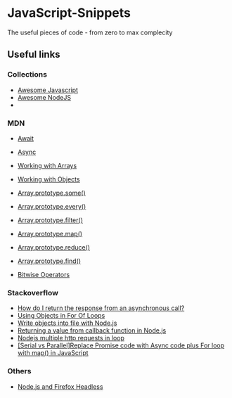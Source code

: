 # JavaScript-Snippets
The useful pieces of code - from zero to max complecity

## Useful links
### Collections
*  [Awesome Javascript](https://github.com/sorrycc/awesome-javascript)
*  [Awesome NodeJS](https://github.com/tejasrsuthar/Awesome-NodeJS)
*  []()

### MDN
*  [Await](https://developer.mozilla.org/en-US/docs/Web/JavaScript/Reference/Operators/await)
*  [Async](https://developer.mozilla.org/en-US/docs/Web/JavaScript/Reference/Statements/async_function)
*  [Working with Arrays](https://developer.mozilla.org/en-US/docs/Talk:JavaScript/Guide/Obsolete_Pages/Working_with_Arrays)
*  [Working with Objects](https://developer.mozilla.org/en-US/docs/Web/JavaScript/Guide/Working_with_Objects)

*  [Array.prototype.some()](https://developer.mozilla.org/en-US/docs/Web/JavaScript/Reference/Global_Objects/Array/some)
*  [Array.prototype.every()](https://developer.mozilla.org/en-US/docs/Web/JavaScript/Reference/Global_Objects/Array/every)
*  [Array.prototype.filter()](https://developer.mozilla.org/en-US/docs/Web/JavaScript/Reference/Global_Objects/Array/filter)
*  [Array.prototype.map()](https://developer.mozilla.org/en-US/docs/Web/JavaScript/Reference/Global_Objects/Map)
*  [Array.prototype.reduce()](https://developer.mozilla.org/en-US/docs/Web/JavaScript/Reference/Global_Objects/Array/Reduce)
*  [Array.prototype.find()](https://developer.mozilla.org/en-US/docs/Web/JavaScript/Reference/Global_Objects/Array/find)

*  [Bitwise Operators](https://developer.mozilla.org/en-US/docs/Web/JavaScript/Reference/Operators/Bitwise_Operators?redirectlocale=en-US&redirectslug=Core_JavaScript_1.5_Reference%2FOperators%2FBitwise_Operators)

### Stackoverflow
*  [How do I return the response from an asynchronous call?](https://stackoverflow.com/questions/14220321/how-do-i-return-the-response-from-an-asynchronous-call)
*  [Using Objects in For Of Loops](https://stackoverflow.com/questions/29885220/using-objects-in-for-of-loops)
*  [Write objects into file with Node.js](https://stackoverflow.com/questions/21976567/write-objects-into-file-with-node-js)
*  [Returning a value from callback function in Node.js](https://stackoverflow.com/questions/23339907/returning-a-value-from-callback-function-in-node-js)
*  [Nodejs multiple http requests in loop](https://stackoverflow.com/questions/19911429/nodejs-multiple-http-requests-in-loop)
*  [[Serial vs Parallel]Replace Promise code with Async code plus For loop with map() in JavaScript](https://stackoverflow.com/questions/46900640/replace-promise-code-with-async-code-plus-for-loop-with-map-in-javascript#)


### Others
*   [Node.js and Firefox Headless](https://mykzilla.org/2017/08/30/headless-firefox-in-node-js-with-selenium-webdriver/)

